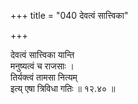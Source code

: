 +++
title = "040 देवत्वं सात्त्विका"

+++

देवत्वं सात्त्विका यान्ति  
मनुष्यत्वं च राजसाः ।  
तिर्यक्त्वं तामसा नित्यम्  
इत्य् एषा त्रिविधा गतिः  ॥ १२.४० ॥